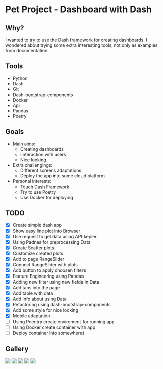 # Pet Project - Dashboard with Dash

## Why?
I wanted to try to use the Dash framework for creating dashboards. I wondered about trying some extra interesting tools, not only as examples from documentation. 

## Tools
- Python
- Dash
- Git
- Dash-bootstrap-components
- Docker
- Api
- Pandas
- Poetry

## Goals


- Main aims:
	- Creating dashboards
	- Iinteraction with users
	- Nice looking
- Extra challengings:
	- Different screens adaptations
	- Deploy the app into some cloud platform
- Personal interests:
	- Touch Dash Framework
	- Try to use Poetry
	- Use Docker for deploying

## TODO

 - [x] Create simple dash app 
 - [x] Show easy line plot into Browser
 - [x] Use request to get data using API kepler
 - [x] Using Padnas for preprocessing Data
 - [x] Create Scatter plots
 - [x] Customize created plots
 - [x] Add to page RangeSlider
 - [x] Connect RangeSlider with plots
 - [x] Add button to apply choosen filters
 - [x] Feature Engineering using Pandas
 - [x] Adding new filter using new fields in Data
 - [x] Add tabs into the page
 - [x] Add  table with data 
 - [x] Add info about using Data
 - [x] Refactoring using dash-bootstrap-components
 - [x] Add some style for nice looking
 - [x] Mobile adaptation
 - [ ] Using Poentry create enviroment for running app
 - [ ] Using Docker create container with app
 - [ ] Deploy container into somewhere)
 
 ## Gallery
 
![](https://drive.google.com/thumbnail?id=1aRPh_hCfl_m_3-sntVdEdqJUlNQYF1gB)
![](https://drive.google.com/thumbnail?id=1Rud9M7VLwCm-Ps3vf_rrCUyIHysI0ZiV)
![](https://drive.google.com/thumbnail?id=1lDkQMaly9RlcK9PcVjWfsM5PiEqrMZJB)
![](https://drive.google.com/thumbnail?id=1dVBGMDZtF1agro9cQ41xBJgFW3hte4t_)
![](https://drive.google.com/thumbnail?id=1Bv9DZz8F9fh2nIUsGYNIU7tCN2ipWCz0)

